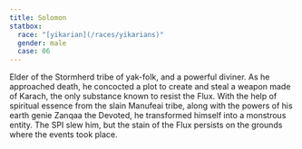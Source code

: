 ```yaml
---
title: Solomon
statbox:
  race: "[yikarian](/races/yikarians)"
  gender: male
  case: 06
---
```


Elder of the Stormherd tribe of yak-folk, and a powerful diviner. As he approached death, he concocted a plot to create and steal a weapon made of Karach, the only substance known to resist the Flux. With the help of spiritual essence from the slain Manufeai tribe, along with the powers of his earth genie Zanqaa the Devoted, he transformed himself into a monstrous entity. The SPI slew him, but the stain of the Flux persists on the grounds where the events took place.
